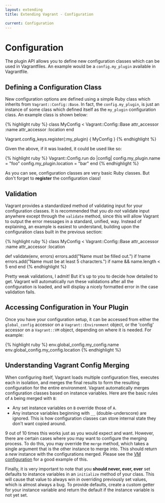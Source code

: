 ```yaml
---
layout: extending
title: Extending Vagrant - Configuration

current: Configuration
---
```

# Configuration

The plugin API allows you to define new configuration classes which
can be used in Vagrantfiles. An example would be a `config.my_plugin`
available in Vagrantfile.

## Defining a Configuration Class

New configuration options are defined using a simple Ruby class
which inherits from `Vagrant::Config::Base`. In fact, the `config.my_plugin`,
is just an instance of some class which defined itself as the
`my_plugin` configuration class. An example class is shown below:

{% highlight ruby %}
class MyConfig < Vagrant::Config::Base
  attr_accessor :name
  attr_accessor :location
end

Vagrant.config_keys.register(:my_plugin) { MyConfig }
{% endhighlight %}

Given the above, if it was loaded, it could be used like so:

{% highlight ruby %}
Vagrant::Config.run do |config|
  config.my_plugin.name = "foo"
  config.my_plugin.location = "bar"
end
{% endhighlight %}

As you can see, configuration classes are very basic Ruby classes.
But don't forget to **register** the configuration class!

## Validation

Vagrant provides a standardized method of validating input for your
configuration classes. It is recommended that you _do not_ validate
input anywhere except through the `validate` method, since this will
allow Vagrant to output the error messages in a standard, unified, way.
Instead of explaining, an example is easiest to understand, building
upon the configuration class built in the previous section:

{% highlight ruby %}
class MyConfig < Vagrant::Config::Base
  attr_accessor :name
  attr_accessor :location

  def validate(env, errors)
    errors.add("Name must be filled out.") if !name
    errors.add("Name must be at least 5 characters.") if name && name.length < 5
  end
end
{% endhighlight %}

Pretty weak validations, I admit! But it's up to you to decide how
detailed to get. Vagrant will automatically run these validations
after all the configuration is loaded, and will display a nicely formatted
error in the case validation fails.

## Accessing Configuration in Your Plugin

Once you have your configuration setup, it can be accessed from either
the `global_config` accessor on a `Vagrant::Environment` object, or the
'config' accessor on a `Vagrant::VM` object, depending on where it is
needed. For example:

{% highlight ruby %}
env.global_config.my_config.name
env.global_config.my_config.location
{% endhighlight %}

## Understanding Vagrant Config Merging

When configuring itself, Vagrant loads multiple configuration files, executes
each in isolation, and merges the final results to form the resulting configuration
for the entire environment. Vagrant automatically merges configuration classes
based on instance variables. Here are the basic rules of `A` being merged with `B`:

* Any set instance variables on `B` override those of `A`.
* Any instance variables beginning with `__` (double-underscore) are ignored. This
  is how configuration classes can store internal state they don't want copied
  around.

9 out of 10 times this works just as you would expect and want. However, there
are certain cases where you may want to configure the merging process. To do this,
you may override the `merge` method, which takes a single argument that is the other
instance to merge into. This should return a _new_ instance with the configurations
merged. Please see the [VM configuration](https://github.com/mitchellh/vagrant/blob/master/lib/vagrant/config/vm.rb#L32)
for a good example of this.

Finally, it is very important to note that you **should never, ever, ever** set
defaults to instance variables in an `initialize` method of your class. This will
cause that value to always win in overriding previously set values, which is
almost always a bug. To provide defaults, create a custom getter for your instance
variable and return the default if the instance variable is not yet set.
